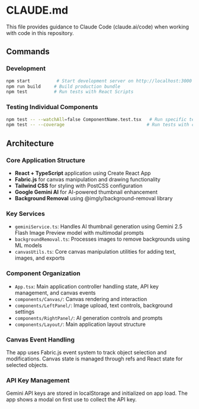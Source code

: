 # CLAUDE.md

This file provides guidance to Claude Code (claude.ai/code) when working with code in this repository.

## Commands

### Development
```bash
npm start          # Start development server on http://localhost:3000
npm run build     # Build production bundle
npm test          # Run tests with React Scripts
```

### Testing Individual Components
```bash
npm test -- --watchAll=false ComponentName.test.tsx   # Run specific test file
npm test -- --coverage                               # Run tests with coverage
```

## Architecture

### Core Application Structure
- **React + TypeScript** application using Create React App
- **Fabric.js** for canvas manipulation and drawing functionality  
- **Tailwind CSS** for styling with PostCSS configuration
- **Google Gemini AI** for AI-powered thumbnail enhancement
- **Background Removal** using @imgly/background-removal library

### Key Services
- `geminiService.ts`: Handles AI thumbnail generation using Gemini 2.5 Flash Image Preview model with multimodal prompts
- `backgroundRemoval.ts`: Processes images to remove backgrounds using ML models
- `canvasUtils.ts`: Core canvas manipulation utilities for adding text, images, and exports

### Component Organization
- `App.tsx`: Main application controller handling state, API key management, and canvas events
- `components/Canvas/`: Canvas rendering and interaction
- `components/LeftPanel/`: Image upload, text controls, background settings
- `components/RightPanel/`: AI generation controls and prompts
- `components/Layout/`: Main application layout structure

### Canvas Event Handling
The app uses Fabric.js event system to track object selection and modifications. Canvas state is managed through refs and React state for selected objects.

### API Key Management
Gemini API keys are stored in localStorage and initialized on app load. The app shows a modal on first use to collect the API key.
